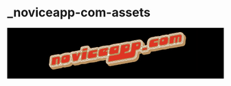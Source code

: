 _noviceapp-com-assets
=====================

![noviceapp-com-assets](https://github.com/noviceapp-com/_noviceapp-com-assets/blob/master/default/noviceapp.comFbAppPageAssets_facebook-page-cover-photo-851x315.jpg)
